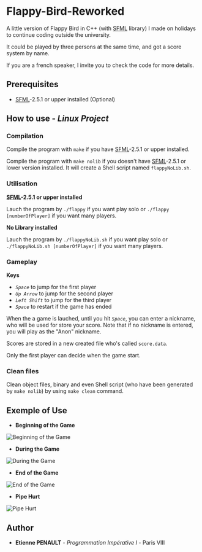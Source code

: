 # Flappy-Bird-Reworked
A little version of Flappy Bird in C++ (with [SFML](https://www.sfml-dev.org/) library) I made on holidays to continue coding outside the university.

It could be played by three persons at the same time, and got a score system by name.

If you are a french speaker, I invite you to check the code for more details.

## Prerequisites

- [SFML](https://www.sfml-dev.org/)-2.5.1 or upper installed (Optional)

## How to use - *Linux Project*

### Compilation

Compile the program with ```make``` if you have [SFML](https://www.sfml-dev.org/)-2.5.1 or upper installed.

Compile the program with ```make nolib``` if you doesn't have [SFML](https://www.sfml-dev.org/)-2.5.1 or lower version installed. It will create a Shell script named ```flappyNoLib.sh```.

### Utilisation

**[SFML](https://www.sfml-dev.org/)-2.5.1 or upper installed**

Lauch the program by ```./flappy``` if you want play solo or ```./flappy [numberOfPlayer]``` if you want many players.

**No Library installed**

Lauch the program by ```./flappyNoLib.sh``` if you want play solo or ```./flappyNoLib.sh [numberOfPlayer]``` if you want many players.

### Gameplay

**Keys**

- *```Space```* to jump for the first player
- *```Up Arrow```* to jump for the second player
- *```Left Shift```* to jump for the third player
- *```Space```* to restart if the game has ended

When the a game is lauched, until you hit *```Space```*, you can enter a nickname, who will be used for store your score. Note that if no nickname is entered, you will play as the "Anon" nickname.

Scores are stored in a new created file who's called ```score.data```.

Only the first player can decide when the game start.

### Clean files

Clean object files, binary and even Shell script (who have been generated by ```make nolib```) by using ```make clean``` command.

## Exemple of Use

- **Beginning of the Game**

![Beginning of the Game](https://github.com/3t13nn3/Flappy-Bird-Reworked/blob/master/Screen/1.png)

- **During the Game**

![During the Game](https://github.com/3t13nn3/Flappy-Bird-Reworked/blob/master/Screen/2.png)


- **End of the Game**

![End of the Game](https://github.com/3t13nn3/Flappy-Bird-Reworked/blob/master/Screen/3.png)

- **Pipe Hurt**

![Pipe Hurt](https://github.com/3t13nn3/Flappy-Bird-Reworked/blob/master/Screen/4.png)

## Author

* **Etienne PENAULT** - *Programmation Impérative I* - Paris VIII
